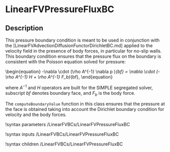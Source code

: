 # LinearFVPressureFluxBC

## Description

This pressure boundary condition is meant to be used in conjunction with the
 [LinearFVAdvectionDiffusionFunctorDirichletBC.md] applied to the velocity field in
the presence of body forces, in particular for no-slip walls.
This boundary condition ensures that the pressure flux on the boundary is
consistent with the Poisson equation solved for pressure:

\begin{equation}
-\nabla \cdot (\rho A^{-1} \nabla p )_{bf} = \nabla \cdot (-\rho A^{-1} H + \rho A^{-1} F_b)_{bf},
\end{equation}

where $A^{-1}$ and $H$ operators are built for the SIMPLE segregated solver, subscript $bf$ denotes boundary face,
and $F_b$ is the body force.

The `computeBoundaryValue` function in this class ensures that the pressure at the face is obtained
taking into account the Dirichlet boundary condition for velocity and the body forces.

!syntax parameters /LinearFVBCs/LinearFVPressureFluxBC

!syntax inputs /LinearFVBCs/LinearFVPressureFluxBC

!syntax children /LinearFVBCs/LinearFVPressureFluxBC
